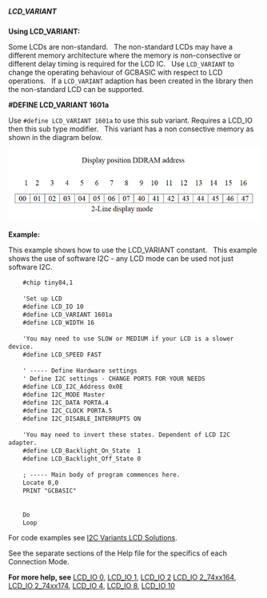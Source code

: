 <div class="section">

<div class="titlepage">

<div>

<div>

##### <span id="lcd_variant"></span>LCD\_VARIANT

</div>

</div>

</div>

<span class="strong">**Using LCD\_VARIANT:**</span>

Some LCDs are non-standard.   The non-standard LCDs may have a different
memory architecture where the memory is non-consective or different
delay timing is required for the LCD IC.   Use `LCD_VARIANT` to change
the operating behaviour of GCBASIC with respect to LCD operations.   If
a `LCD_VARIANT` adaption has been created in the library then the
non-standard LCD can be supported.

<span class="strong">**\#DEFINE LCD\_VARIANT 1601a**</span>

Use `#define LCD_VARIANT 1601a` to use this sub variant. Requires a
LCD\_IO then this sub type modifier.   This variant has a non consective
memory as shown in the diagram below.

<div class="informalfigure">

<div class="mediaobject" align="center">

![graphic](./images/Variant_1601a_LCD_Solution-Memory_Map.png)

</div>

</div>

<span class="strong">**Example:**</span>

This example shows how to use the LCD\_VARIANT constant.   This example
shows the use of software I2C - any LCD mode can be used not just
software I2C.  

``` screen
    #chip tiny84,1

    'Set up LCD
    #define LCD_IO 10
    #define LCD_VARIANT 1601a
    #define LCD_WIDTH 16

    'You may need to use SLOW or MEDIUM if your LCD is a slower device.
    #define LCD_SPEED FAST

    ' ----- Define Hardware settings
    ' Define I2C settings - CHANGE PORTS FOR YOUR NEEDS
    #define LCD_I2C_Address 0x0E
    #define I2C_MODE Master
    #define I2C_DATA PORTA.4
    #define I2C_CLOCK PORTA.5
    #define I2C_DISABLE_INTERRUPTS ON

    'You may need to invert these states. Dependent of LCD I2C adapter.
    #define LCD_Backlight_On_State  1
    #define LCD_Backlight_Off_State 0

    ; ----- Main body of program commences here.
    Locate 0,0
    PRINT "GCBASIC"


    Do
    Loop
```

For code examples see
<a href="https://github.com/Anobium/Great-Cow-BASIC-Demonstration-Sources/tree/master/LCD_Solutions/Variant1601a_LCD_Solutions" class="link">I2C Variants LCD Solutions</a>.

See the separate sections of the Help file for the specifics of each
Connection Mode.

<span class="strong">**For more help, see**</span>
<a href="lcd_io_0" class="link" title="LCD_IO 0">LCD_IO 0</a>,
<a href="lcd_io_1" class="link" title="LCD_IO 1">LCD_IO 1</a>,
<a href="lcd_io_2" class="link" title="LCD_IO 2">LCD_IO 2</a>
<a href="lcd_io_2_74xx164" class="link" title="LCD_IO 2_74xx164">LCD_IO 2_74xx164</a>,
<a href="lcd_io_2_74xx174" class="link" title="LCD_IO 2_74xx174">LCD_IO 2_74xx174</a>,
<a href="lcd_io_4" class="link" title="LCD_IO 4">LCD_IO 4</a>,
<a href="lcd_io_8" class="link" title="LCD_IO 8">LCD_IO 8</a>,
<a href="lcd_io_10" class="link" title="LCD_IO 10">LCD_IO 10</a>

</div>
